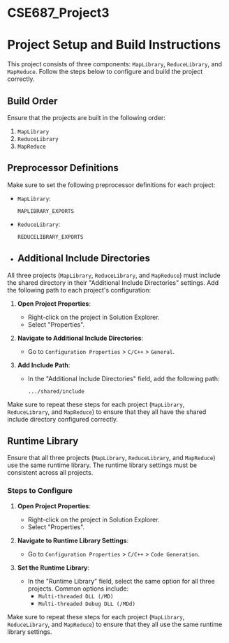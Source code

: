 # CSE687_Project3

# Project Setup and Build Instructions

This project consists of three components: `MapLibrary`, `ReduceLibrary`, and `MapReduce`. Follow the steps below to configure and build the project correctly.

## Build Order

Ensure that the projects are built in the following order:
1. `MapLibrary`
2. `ReduceLibrary`
3. `MapReduce`

## Preprocessor Definitions

Make sure to set the following preprocessor definitions for each project:

- `MapLibrary`:
  ```plaintext
  MAPLIBRARY_EXPORTS
- `ReduceLibrary`:
  ```plaintext
  REDUCELIBRARY_EXPORTS
- ## Additional Include Directories

All three projects (`MapLibrary`, `ReduceLibrary`, and `MapReduce`) must include the shared directory in their "Additional Include Directories" settings. Add the following path to each project's configuration:

1. **Open Project Properties**:
   - Right-click on the project in Solution Explorer.
   - Select "Properties".

2. **Navigate to Additional Include Directories**:
   - Go to `Configuration Properties` > `C/C++` > `General`.

3. **Add Include Path**:
   - In the "Additional Include Directories" field, add the following path:
     ```plaintext
     .../shared/include
     ```

Make sure to repeat these steps for each project (`MapLibrary`, `ReduceLibrary`, and `MapReduce`) to ensure that they all have the shared include directory configured correctly.

## Runtime Library

Ensure that all three projects (`MapLibrary`, `ReduceLibrary`, and `MapReduce`) use the same runtime library. The runtime library settings must be consistent across all projects.

### Steps to Configure

1. **Open Project Properties**:
   - Right-click on the project in Solution Explorer.
   - Select "Properties".

2. **Navigate to Runtime Library Settings**:
   - Go to `Configuration Properties` > `C/C++` > `Code Generation`.

3. **Set the Runtime Library**:
   - In the "Runtime Library" field, select the same option for all three projects. Common options include:
     - `Multi-threaded DLL (/MD)`
     - `Multi-threaded Debug DLL (/MDd)`

Make sure to repeat these steps for each project (`MapLibrary`, `ReduceLibrary`, and `MapReduce`) to ensure that they all use the same runtime library settings.
